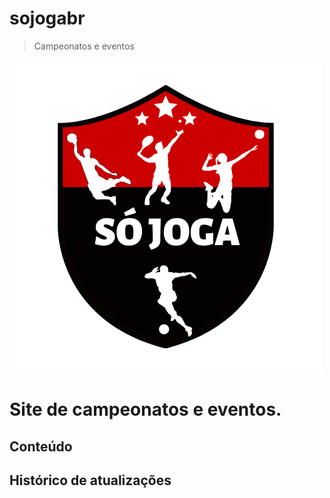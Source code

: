 # sojogabr
> Campeonatos e eventos

![](img/So%20Joga.png 'Só Joga')

# Site de campeonatos e eventos.

## Conteúdo

## Histórico de atualizações

